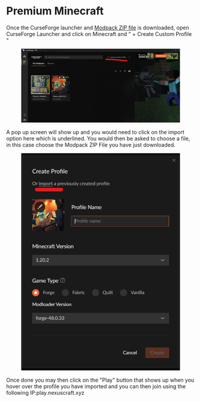 # Premium Minecraft

Once the CurseForge launcher and [Modpack ZIP file](https://drive.google.com/file/d/1V6vgk\_7UXFArFdRJxuja4-cwQXSMCaHs/view?usp=sharing) is downloaded, open CurseForge Launcher and click on Minecraft and " + Create Custom Profile "



<figure><img src=".gitbook/assets/Screenshot 2023-10-27 143145.png" alt=""><figcaption></figcaption></figure>

A pop up screen will show up and you would need to click on the import option here which is underlined. You would then be asked to choose a file, in this case choose the Modpack ZIP File you have just downloaded.



<figure><img src=".gitbook/assets/Screenshot 2023-10-27 143229.png" alt=""><figcaption></figcaption></figure>

Once done you may then click on the "Play" button that shows up when you hover over the profile you have imported and you can then join using the following IP:play.nexuscraft.xyz
